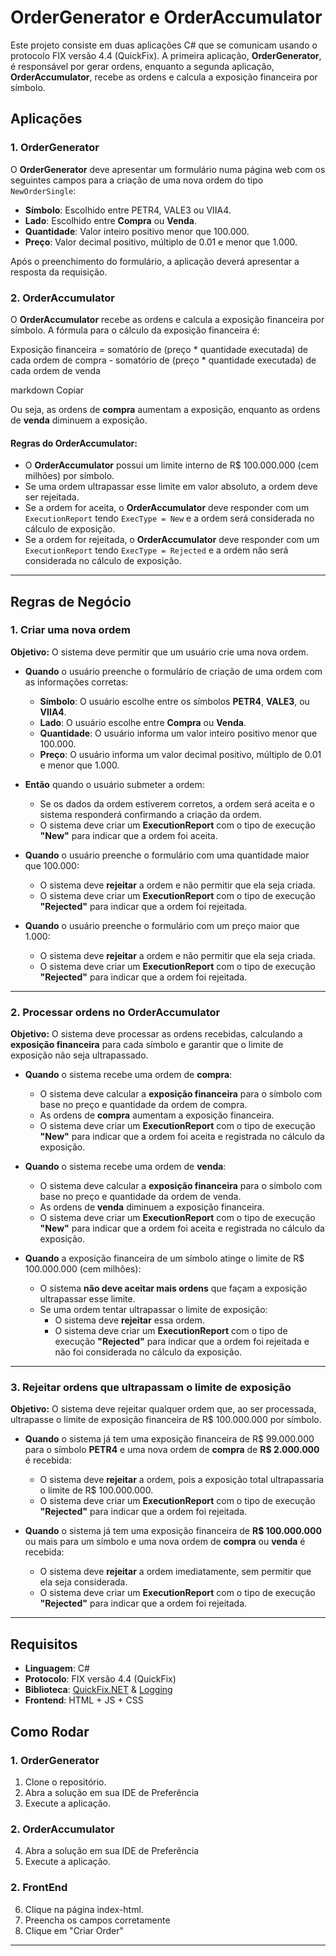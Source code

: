 # OrderGenerator e OrderAccumulator

Este projeto consiste em duas aplicações C# que se comunicam usando o protocolo FIX versão 4.4 (QuickFix). A primeira aplicação, **OrderGenerator**, é responsável por gerar ordens, enquanto a segunda aplicação, **OrderAccumulator**, recebe as ordens e calcula a exposição financeira por símbolo.

## Aplicações

### 1. **OrderGenerator**
O **OrderGenerator** deve apresentar um formulário numa página web com os seguintes campos para a criação de uma nova ordem do tipo `NewOrderSingle`:

- **Símbolo**: Escolhido entre PETR4, VALE3 ou VIIA4.
- **Lado**: Escolhido entre **Compra** ou **Venda**.
- **Quantidade**: Valor inteiro positivo menor que 100.000.
- **Preço**: Valor decimal positivo, múltiplo de 0.01 e menor que 1.000.

Após o preenchimento do formulário, a aplicação deverá apresentar a resposta da requisição.

### 2. **OrderAccumulator**
O **OrderAccumulator** recebe as ordens e calcula a exposição financeira por símbolo. A fórmula para o cálculo da exposição financeira é:

Exposição financeira = somatório de (preço * quantidade executada) de cada ordem de compra - somatório de (preço * quantidade executada) de cada ordem de venda

markdown
Copiar

Ou seja, as ordens de **compra** aumentam a exposição, enquanto as ordens de **venda** diminuem a exposição.

#### Regras do OrderAccumulator:
- O **OrderAccumulator** possui um limite interno de R$ 100.000.000 (cem milhões) por símbolo.
- Se uma ordem ultrapassar esse limite em valor absoluto, a ordem deve ser rejeitada.
- Se a ordem for aceita, o **OrderAccumulator** deve responder com um `ExecutionReport` tendo `ExecType = New` e a ordem será considerada no cálculo de exposição.
- Se a ordem for rejeitada, o **OrderAccumulator** deve responder com um `ExecutionReport` tendo `ExecType = Rejected` e a ordem não será considerada no cálculo de exposição.

---

## Regras de Negócio

### 1. **Criar uma nova ordem**

**Objetivo:** O sistema deve permitir que um usuário crie uma nova ordem.

- **Quando** o usuário preenche o formulário de criação de uma ordem com as informações corretas:
  - **Símbolo**: O usuário escolhe entre os símbolos **PETR4**, **VALE3**, ou **VIIA4**.
  - **Lado**: O usuário escolhe entre **Compra** ou **Venda**.
  - **Quantidade**: O usuário informa um valor inteiro positivo menor que 100.000.
  - **Preço**: O usuário informa um valor decimal positivo, múltiplo de 0.01 e menor que 1.000.
  
- **Então** quando o usuário submeter a ordem:
  - Se os dados da ordem estiverem corretos, a ordem será aceita e o sistema responderá confirmando a criação da ordem.
  - O sistema deve criar um **ExecutionReport** com o tipo de execução **"New"** para indicar que a ordem foi aceita.

- **Quando** o usuário preenche o formulário com uma quantidade maior que 100.000:
  - O sistema deve **rejeitar** a ordem e não permitir que ela seja criada.
  - O sistema deve criar um **ExecutionReport** com o tipo de execução **"Rejected"** para indicar que a ordem foi rejeitada.

- **Quando** o usuário preenche o formulário com um preço maior que 1.000:
  - O sistema deve **rejeitar** a ordem e não permitir que ela seja criada.
  - O sistema deve criar um **ExecutionReport** com o tipo de execução **"Rejected"** para indicar que a ordem foi rejeitada.

---

### 2. **Processar ordens no OrderAccumulator**

**Objetivo:** O sistema deve processar as ordens recebidas, calculando a **exposição financeira** para cada símbolo e garantir que o limite de exposição não seja ultrapassado.

- **Quando** o sistema recebe uma ordem de **compra**:
  - O sistema deve calcular a **exposição financeira** para o símbolo com base no preço e quantidade da ordem de compra. 
  - As ordens de **compra** aumentam a exposição financeira.
  - O sistema deve criar um **ExecutionReport** com o tipo de execução **"New"** para indicar que a ordem foi aceita e registrada no cálculo da exposição.

- **Quando** o sistema recebe uma ordem de **venda**:
  - O sistema deve calcular a **exposição financeira** para o símbolo com base no preço e quantidade da ordem de venda.
  - As ordens de **venda** diminuem a exposição financeira.
  - O sistema deve criar um **ExecutionReport** com o tipo de execução **"New"** para indicar que a ordem foi aceita e registrada no cálculo da exposição.

- **Quando** a exposição financeira de um símbolo atinge o limite de R$ 100.000.000 (cem milhões):
  - O sistema **não deve aceitar mais ordens** que façam a exposição ultrapassar esse limite.
  - Se uma ordem tentar ultrapassar o limite de exposição:
    - O sistema deve **rejeitar** essa ordem.
    - O sistema deve criar um **ExecutionReport** com o tipo de execução **"Rejected"** para indicar que a ordem foi rejeitada e não foi considerada no cálculo da exposição.

---

### 3. **Rejeitar ordens que ultrapassam o limite de exposição**

**Objetivo:** O sistema deve rejeitar qualquer ordem que, ao ser processada, ultrapasse o limite de exposição financeira de R$ 100.000.000 por símbolo.

- **Quando** o sistema já tem uma exposição financeira de R$ 99.000.000 para o símbolo **PETR4** e uma nova ordem de **compra** de **R$ 2.000.000** é recebida:
  - O sistema deve **rejeitar** a ordem, pois a exposição total ultrapassaria o limite de R$ 100.000.000.
  - O sistema deve criar um **ExecutionReport** com o tipo de execução **"Rejected"** para indicar que a ordem foi rejeitada.

- **Quando** o sistema já tem uma exposição financeira de **R$ 100.000.000** ou mais para um símbolo e uma nova ordem de **compra** ou **venda** é recebida:
  - O sistema deve **rejeitar** a ordem imediatamente, sem permitir que ela seja considerada.
  - O sistema deve criar um **ExecutionReport** com o tipo de execução **"Rejected"** para indicar que a ordem foi rejeitada.

---

## Requisitos

- **Linguagem**: C#
- **Protocolo**: FIX versão 4.4 (QuickFix)
- **Biblioteca**: [QuickFix.NET](https://quickfixn.org/) & [Logging](https://www.nuget.org/packages/microsoft.extensions.logging/) 
- **Frontend**: HTML + JS + CSS

## Como Rodar

### 1. **OrderGenerator**
1. Clone o repositório.
2. Abra a solução em sua IDE de Preferência
3. Execute a aplicação.

### 2. **OrderAccumulator**
4. Abra a solução em sua IDE de Preferência
5. Execute a aplicação.

### 2. **FrontEnd**
6. Clique na página index-html.
3. Preencha os campos corretamente
4. Clique em "Criar Order"

---
